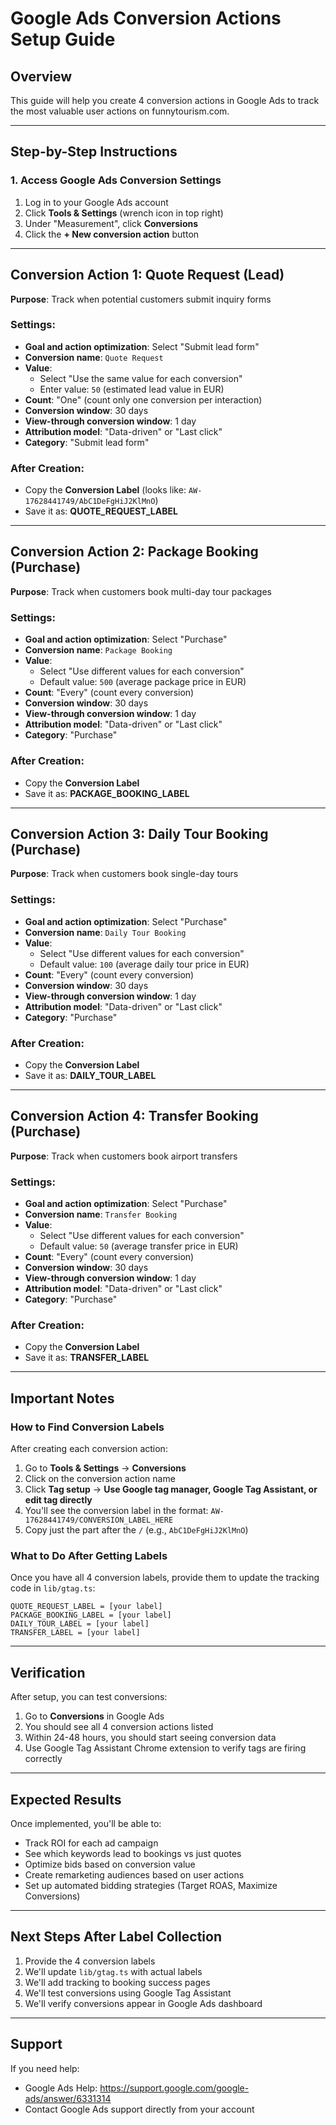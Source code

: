 # Google Ads Conversion Actions Setup Guide

## Overview
This guide will help you create 4 conversion actions in Google Ads to track the most valuable user actions on funnytourism.com.

---

## Step-by-Step Instructions

### 1. Access Google Ads Conversion Settings

1. Log in to your Google Ads account
2. Click **Tools & Settings** (wrench icon in top right)
3. Under "Measurement", click **Conversions**
4. Click the **+ New conversion action** button

---

## Conversion Action 1: Quote Request (Lead)

**Purpose**: Track when potential customers submit inquiry forms

### Settings:
- **Goal and action optimization**: Select "Submit lead form"
- **Conversion name**: `Quote Request`
- **Value**:
  - Select "Use the same value for each conversion"
  - Enter value: `50` (estimated lead value in EUR)
- **Count**: "One" (count only one conversion per interaction)
- **Conversion window**: 30 days
- **View-through conversion window**: 1 day
- **Attribution model**: "Data-driven" or "Last click"
- **Category**: "Submit lead form"

### After Creation:
- Copy the **Conversion Label** (looks like: `AW-17628441749/AbC1DeFgHiJ2KlMnO`)
- Save it as: **QUOTE_REQUEST_LABEL**

---

## Conversion Action 2: Package Booking (Purchase)

**Purpose**: Track when customers book multi-day tour packages

### Settings:
- **Goal and action optimization**: Select "Purchase"
- **Conversion name**: `Package Booking`
- **Value**:
  - Select "Use different values for each conversion"
  - Default value: `500` (average package price in EUR)
- **Count**: "Every" (count every conversion)
- **Conversion window**: 30 days
- **View-through conversion window**: 1 day
- **Attribution model**: "Data-driven" or "Last click"
- **Category**: "Purchase"

### After Creation:
- Copy the **Conversion Label**
- Save it as: **PACKAGE_BOOKING_LABEL**

---

## Conversion Action 3: Daily Tour Booking (Purchase)

**Purpose**: Track when customers book single-day tours

### Settings:
- **Goal and action optimization**: Select "Purchase"
- **Conversion name**: `Daily Tour Booking`
- **Value**:
  - Select "Use different values for each conversion"
  - Default value: `100` (average daily tour price in EUR)
- **Count**: "Every" (count every conversion)
- **Conversion window**: 30 days
- **View-through conversion window**: 1 day
- **Attribution model**: "Data-driven" or "Last click"
- **Category**: "Purchase"

### After Creation:
- Copy the **Conversion Label**
- Save it as: **DAILY_TOUR_LABEL**

---

## Conversion Action 4: Transfer Booking (Purchase)

**Purpose**: Track when customers book airport transfers

### Settings:
- **Goal and action optimization**: Select "Purchase"
- **Conversion name**: `Transfer Booking`
- **Value**:
  - Select "Use different values for each conversion"
  - Default value: `50` (average transfer price in EUR)
- **Count**: "Every" (count every conversion)
- **Conversion window**: 30 days
- **View-through conversion window**: 1 day
- **Attribution model**: "Data-driven" or "Last click"
- **Category**: "Purchase"

### After Creation:
- Copy the **Conversion Label**
- Save it as: **TRANSFER_LABEL**

---

## Important Notes

### How to Find Conversion Labels

After creating each conversion action:

1. Go to **Tools & Settings** → **Conversions**
2. Click on the conversion action name
3. Click **Tag setup** → **Use Google tag manager, Google Tag Assistant, or edit tag directly**
4. You'll see the conversion label in the format: `AW-17628441749/CONVERSION_LABEL_HERE`
5. Copy just the part after the `/` (e.g., `AbC1DeFgHiJ2KlMnO`)

### What to Do After Getting Labels

Once you have all 4 conversion labels, provide them to update the tracking code in `lib/gtag.ts`:

```
QUOTE_REQUEST_LABEL = [your label]
PACKAGE_BOOKING_LABEL = [your label]
DAILY_TOUR_LABEL = [your label]
TRANSFER_LABEL = [your label]
```

---

## Verification

After setup, you can test conversions:

1. Go to **Conversions** in Google Ads
2. You should see all 4 conversion actions listed
3. Within 24-48 hours, you should start seeing conversion data
4. Use Google Tag Assistant Chrome extension to verify tags are firing correctly

---

## Expected Results

Once implemented, you'll be able to:
- Track ROI for each ad campaign
- See which keywords lead to bookings vs just quotes
- Optimize bids based on conversion value
- Create remarketing audiences based on user actions
- Set up automated bidding strategies (Target ROAS, Maximize Conversions)

---

## Next Steps After Label Collection

1. Provide the 4 conversion labels
2. We'll update `lib/gtag.ts` with actual labels
3. We'll add tracking to booking success pages
4. We'll test conversions using Google Tag Assistant
5. We'll verify conversions appear in Google Ads dashboard

---

## Support

If you need help:
- Google Ads Help: https://support.google.com/google-ads/answer/6331314
- Contact Google Ads support directly from your account
